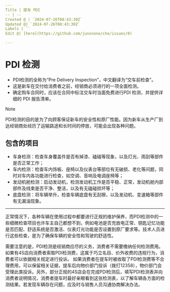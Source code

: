 ```yaml
---
Title | 提车 PDI
-- | --
Created @ | `2024-07-26T08:43:30Z`
Updated @| `2024-07-26T08:43:30Z`
Labels | ``
Edit @| [here](https://github.com/junxnone/che/issues/8)

---
```

# PDI 检测
- PDI检测的全称为“Pre Delivery Inspection”，中文翻译为“交车前检查”。
- 这是新车在交付给消费者之前，经销商必须进行的一项全面检测。
- 确定购车合同时，应该在合同中标注交车时当面免费进行PDI 检测，并提供详细的 PDI 报告清单。

> [!Note]
> PDI检测的目的是为了向顾客保证新车的安全性和原厂性能。因为新车从生产厂到达经销商处经历了运输路途和长时间的停放，可能会出现各种问题。

## 包含的项目

- 车身检测：检查车身覆盖件是否有掉漆、磕碰等现象，以及灯光、雨刮等部件是否正常工作；
- 车内检测：检查车内饰板、座椅以及仪表台等部位有无破损、老化等问题，同时对车内各功能进行检查，如空调、音响及电调座椅等；
- 发动机舱检测：启动发动机，检测发动机工作是否平稳、正常，发动机舱内部部件及线束是否干净、整洁，以及有无磕碰损坏等；
- 底盘检测：将车辆举升，检查车辆底盘有无刮擦，以及发动机、变速箱等部件有无漏油现象。

----


正常情况下，各种车辆在使用过程中都要进行正规的维护保养，而PDI检测中的一些细微检查项目也许车主自己都想不到，例如电池是否充放电正常、钥匙记忆功能是否匹配、舒适系统是否激活、仪表灯光功能是否设置到原厂要求等。技术人员进行这些检查，是为了确保车辆的安全性和驾驶的舒适性。


需要注意的是，PDI检测是经销商应尽的义务，消费者不需要缴纳任何检测费用。如果有4S店向消费者索取PDI检测费，这属于巧立名目、价外收费的违规行为，消费者可以依据相关规定进行投诉。
如果消费者在提车时被收取了PDI检测费等不合理费用，可以保留相关证据，提车后向物价部门投诉（拨打12358），物价部门会受理此类投诉。另外，部分正规的4S店会在完成PDI检测后，填写PDI检测表并向消费者说明情况，消费者提车时最好亲眼看到这张检测表，以了解车辆各方面的检测结果。若发现车辆存在问题，应及时与销售人员沟通协商解决办法。

